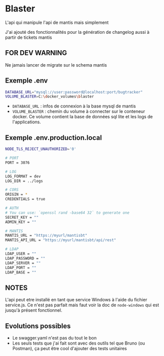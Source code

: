 # Blaster

L'api qui manipule l'api de mantis mais simplement

J'ai ajouté des fonctionnalités pour la génération de changelog aussi à partir de tickets mantis

## FOR DEV WARNING

Ne jamais lancer de migrate sur le schema mantis 

## Exemple .env

```bash
DATABASE_URL="mysql://user:password@localhost:port/bugtracker"
VOLUME_BLASTER=C:\docker_volumes\blaster
```

- `DATABASE_URL` : infos de connexion à la base mysql de mantis
- `VOLUME_BLASTER` : chemin du volume à connecter sur le conteneur docker. Ce volume contient la base de données sql lite et les logs de l'applications.

## Exemple .env.production.local

```bash
NODE_TLS_REJECT_UNAUTHORIZED='0'

# PORT
PORT = 3076

# LOG
LOG_FORMAT = dev
LOG_DIR = ../logs

# CORS
ORIGIN = *
CREDENTIALS = true

# AUTH
# You can use: `openssl rand -base64 32` to generate one
SECRET_KEY = ""
ADMIN_KEY = ""

# MANTIS
MANTIS_URL = "https://myurl/mantisbt"
MANTIS_API_URL = "https://myurl/mantisbt/api/rest"

# LDAP
LDAP_USER = ""
LDAP_PASSWORD = ""
LDAP_SERVER = ""
LDAP_PORT = ""
LDAP_BASE = ""
```

## NOTES

L'api peut etre installé en tant que service Windows à l'aide du fichier service.js. Ce n'est pas parfait mais faut voir la doc de `node-windows` qui est jusqu'à présent fonctionnel.

## Evolutions possibles

- Le swagger.yaml n'est pas du tout le bon
- Les seuls tests que j'ai fait sont avec des outils tel que Bruno (ou Postman), ça peut être cool d'ajouter des tests unitaires